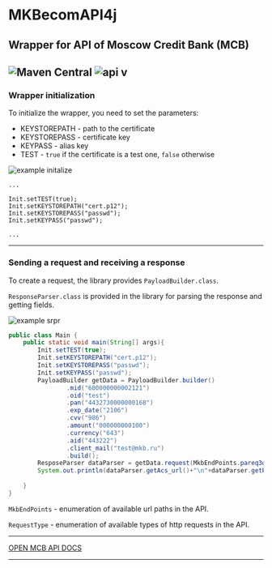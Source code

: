 # MKBecomAPI4j

## Wrapper for API of Moscow Credit Bank (MCB)
![Maven Central](https://img.shields.io/maven-central/v/ru.zoommax/MKBecomAPI4j?color=bridthgreen&style=plastic)
![api v](https://img.shields.io/badge/MCB_API-v1.11-bridthgreen?style=plastic)
---

### Wrapper initialization
To initialize the wrapper, you need to set the parameters:

* KEYSTOREPATH -
  path to the certificate
* KEYSTOREPASS - сertificate key
* KEYPASS - alias key
* TEST - `true` if the certificate is a test one, `false` otherwise

![example initalize](https://img.shields.io/badge/EXAMPLE-initialize-yellow?style=plastic)

```
...

Init.setTEST(true);
Init.setKEYSTOREPATH("cert.p12");
Init.setKEYSTOREPASS("passwd");
Init.setKEYPASS("passwd"); 

...
```

---

### Sending a request and receiving a response

To create a request, the library provides `PayloadBuilder.class`.

`ResponseParser.class` is provided in the library for parsing the response and getting fields.

![example srpr](https://img.shields.io/badge/EXAMPLE-send_request_&_parse_response-yellow?style=plastic)

```java
public class Main {
    public static void main(String[] args){
        Init.setTEST(true);
        Init.setKEYSTOREPATH("cert.p12");
        Init.setKEYSTOREPASS("passwd");
        Init.setKEYPASS("passwd");
        PayloadBuilder getData = PayloadBuilder.builder()
                .mid("600000000002121")
                .oid("test")
                .pan("4432730000000168")
                .exp_date("2106")
                .cvv("986")
                .amount("000000000100")
                .currency("643")
                .aid("443222")
                .client_mail("test@mkb.ru")
                .build();
        ResposeParser dataParser = getData.request(MkbEndPoints.pareq3dsACS, RequestType.POST);
        System.out.println(dataParser.getAcs_url()+"\n"+dataParser.getPareq());
        
    }
}
```

`MkbEndPoints` - enumeration of available url paths in the API.

`RequestType` - enumeration of available types of http requests in the API.

---

[OPEN MCB API DOCS](https://github.com/ZooMMaX/MKBecomAPI4j/blob/master/MCB-API-DOCS.pdf)

---